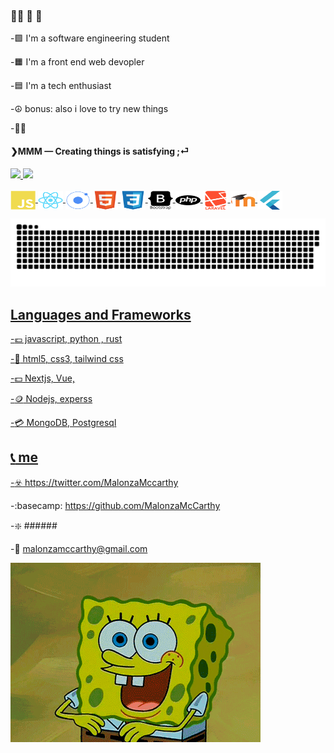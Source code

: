 ### 	:pirate_flag: :crossed_flags: :checkered_flag:


-:green_square: I'm a software engineering student

-:orange_square: I'm a front end web devopler

-:blue_square: I'm a tech enthusiast

-:peace_symbol: bonus: also i love to try new things

-:pirate_flag:


#### ❯MMM — Creating things is satisfying ;⏎

<div>
  <a href="https://github.com/MalonzaMcCarthy">
  <img height="180em" src="https://github-readme-stats.vercel.app/api?username=MalonzaMcCarthy&show_icons=true&theme=transparent&include_all_commits=true&count_private=true"/>
  <img height="180em" src="https://github-readme-stats.vercel.app/api/top-langs/?username=MalonzaMcCarthy&layout=compact&langs_count=8&theme=transparent"/>
</div>
<div style="display: inline_block"><br>
  <img align="center" alt="Mano-Js" height="30" width="40" src="https://raw.githubusercontent.com/devicons/devicon/master/icons/javascript/javascript-plain.svg">
  <img align="center" alt="Mano-React" height="30" width="40" src="https://raw.githubusercontent.com/devicons/devicon/master/icons/react/react-original.svg">
  <img align="center" alt="Mano-Ionic" height="30" width="40" src="https://github.com/devicons/devicon/blob/master/icons/ionic/ionic-original.svg">
  <img align="center" alt="Mano-HTML" height="30" width="40" src="https://raw.githubusercontent.com/devicons/devicon/master/icons/html5/html5-original.svg">
  <img align="center" alt="Mano-CSS" height="30" width="40" src="https://raw.githubusercontent.com/devicons/devicon/master/icons/css3/css3-original.svg">
  <img align="center" alt="Mano-Bootstrap" height="30" width="40" src="https://github.com/devicons/devicon/blob/master/icons/bootstrap/bootstrap-plain-wordmark.svg">
  <img align="center" alt="Mano-PHP" height="30" width="40" src="https://github.com/devicons/devicon/blob/master/icons/php/php-plain.svg">
  <img align="center" alt="Mano-Laravel" height="30" width="40" src="https://github.com/devicons/devicon/blob/master/icons/laravel/laravel-plain-wordmark.svg">
  <img align="center" alt="Mano-Moodle" height="30" width="40" src="https://github.com/devicons/devicon/blob/master/icons/moodle/moodle-original.svg">
  <img align="center" alt="Mano-Flutter" height="30" width="40" src="https://github.com/devicons/devicon/blob/master/icons/flutter/flutter-original.svg">
</div>


!['contributions.svg'](contributions.svg)


## Languages and Frameworks
-:euro: javascript, python , rust

-:money_with_wings: html5, css3, tailwind css

-:dollar: Nextjs, Vue,

-:coin: Nodejs, experss

-:credit_card: MongoDB, Postgresql

## :telephone_receiver: me

-:biohazard: https://twitter.com/MalonzaMccarthy

-:basecamp:  https://github.com/MalonzaMcCarthy

-:sparkle:  ######

-:email:  malonzamccarthy@gmail.com

<!-- !['image'](giphy3.gif) -->

!['image'](giphy.gif)

<br />
<br />





